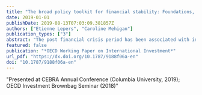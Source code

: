 ```yaml
---
title: "The broad policy toolkit for financial stability: Foundations, fences, and fire doors"
date: 2019-01-01
publishDate: 2019-08-13T07:03:09.381857Z
authors: ["Etienne Lepers", "Caroline Mehigan"]
publication_types: ["3"]
abstract: "The post financial crisis period has been associated with increased countercyclical use of various financial policies, including residency-based measures. This paper analyses in a single analytical framework the relative effectiveness of three types of financial policies – macroprudential (foundations), currency-based (fences), and residency-based measures (fire doors). The findings in this paper are based on a granular quarterly database of adjustments in these policies that covers both advanced and emerging economies from 2000 to 2015. The results show that residency-based measures on bonds and credit reduce capital inflows but provide limited support for a credit-mitigation role. While no evidence emerges that macroprudential measures alter capital inflows, most appear effective in reducing credit growth. Currency-based measures may reduce both inflows and credit growth (particularly FX reserve requirements and FX lending regulations). These results indicate that the impact of policies needs to be analysed at a granular level and that policy makers should adopt an integrated view of the financial policy toolkit."
featured: false
publication: "*OECD Working Paper on International Investment*"
url_pdf: "https://dx.doi.org/10.1787/9188f06a-en"
doi: "10.1787/9188f06a-en"
---
```


"Presented at CEBRA Annual Conference (Columbia University, 2019); OECD Investment Brownbag Seminar (2018)"

